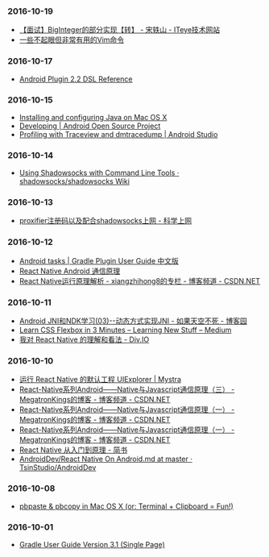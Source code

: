 ### 2016-10-19<br>
+ [【面试】BigInteger的部分实现【转】 - 宋轶山 - ITeye技术网站](http://songyishan.iteye.com/blog/1026042)<br>
+ [一些不起眼但非常有用的Vim命令](http://mp.weixin.qq.com/s?__biz=MzI4MDEwNzAzNg==&mid=2649443719&idx=1&sn=00fe9294fd6cb1ba2f7da059024984d7&chksm=f3a26cf4c4d5e5e2682d0b1a3eb6f5ffddfd99127c54bde26b3f0c349b7a7542c69b97e2c149&scene=0#rd)<br>

### 2016-10-17<br>
+ [Android Plugin 2.2 DSL Reference](http://google.github.io/android-gradle-dsl/current/)<br>

### 2016-10-15<br>
+ [Installing and configuring Java on Mac OS X](http://members.wolfram.com/meng/pages/computing/installing_and_configuring/installing_and_configuring_Java_on_Mac_OS_X/#.WAIf2pN96Aw)<br>
+ [Developing | Android Open Source Project](http://source.android.com/source/developing.html)<br>
+ [Profiling with Traceview and dmtracedump | Android Studio](https://developer.android.com/studio/profile/traceview.html)<br>

### 2016-10-14<br>
+ [Using Shadowsocks with Command Line Tools · shadowsocks/shadowsocks Wiki](https://github.com/shadowsocks/shadowsocks/wiki/Using-Shadowsocks-with-Command-Line-Tools)<br>

### 2016-10-13<br>
+ [proxifier注册码以及配合shadowsocks上网 - 科学上网](http://gooday.xyz/proxifier%E6%B3%A8%E5%86%8C%E7%A0%81%E4%BB%A5%E5%8F%8A%E9%85%8D%E5%90%88shadowsocks%E4%B8%8A%E7%BD%91/)<br>

### 2016-10-12<br>
+ [Android tasks | Gradle Plugin User Guide 中文版](https://avatarqing.gitbooks.io/gradlepluginuserguidechineseverision/content/basic_project/android_tasks.html)<br>
+ [React Native Android 通信原理](https://longv2go.github.io/2016/02/02/react-android-%E9%80%9A%E4%BF%A1%E5%8E%9F%E7%90%86.html)<br>
+ [React Native运行原理解析 - xiangzhihong8的专栏 - 博客频道 - CSDN.NET](http://blog.csdn.net/xiangzhihong8/article/details/52623852)<br>

### 2016-10-11<br>
+ [Android JNI和NDK学习(03)--动态方式实现JNI - 如果天空不死 - 博客园](http://www.cnblogs.com/skywang12345/archive/2013/05/23/3092491.html)<br>
+ [Learn CSS Flexbox in 3 Minutes – Learning New Stuff – Medium](https://medium.com/learning-new-stuff/learn-css-flexbox-in-3-minutes-c616c7070672#.v38dt8o8f)<br>
+ [我对 React Native 的理解和看法 - Div.IO](http://div.io/topic/851)<br>

### 2016-10-10<br>
+ [运行 React Native 的默认工程 UIExplorer | Mystra](http://www.wangchenlong.org/2016/04/07/1604/071-rn-uiexplorer/)<br>
+ [React-Native系列Android——Native与Javascript通信原理（三） - MegatronKings的博客 - 博客频道 - CSDN.NET](http://blog.csdn.net/MegatronKings/article/details/51195110)<br>
+ [React-Native系列Android——Native与Javascript通信原理（一） - MegatronKings的博客 - 博客频道 - CSDN.NET](http://blog.csdn.net/megatronkings/article/details/51114278)<br>
+ [React-Native系列Android——Native与Javascript通信原理（一） - MegatronKings的博客 - 博客频道 - CSDN.NET](http://blog.csdn.net/megatronkings/article/details/51114278)<br>
+ [React Native 从入门到原理 - 简书](http://www.jianshu.com/p/978c4bd3a759)<br>
+ [AndroidDev/React Native On Android.md at master · TsinStudio/AndroidDev](https://github.com/TsinStudio/AndroidDev/blob/master/React%20Native%20On%20Android.md)<br>

### 2016-10-08<br>
+ [pbpaste & pbcopy in Mac OS X (or: Terminal + Clipboard = Fun!)](https://langui.sh/2010/11/14/pbpaste-pbcopy-in-mac-os-x-or-terminal-clipboard-fun/)<br>

### 2016-10-01<br>
+ [Gradle User Guide Version 3.1 (Single Page)](https://docs.gradle.org/current/userguide/userguide_single.html#sec:listing_dependencies)<br>

